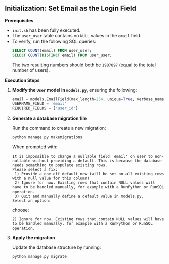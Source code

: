 ## Initialization: Set Email as the Login Field

**Prerequisites**
- `init.sh` has been fully executed.
- The `user_user` table contains no `NULL` values in the `email` field.
- To verify, run the following SQL queries:
  ```sql
  SELECT COUNT(email) FROM user_user;
  SELECT COUNT(DISTINCT email) FROM user_user;
  ```
  The two resulting numbers should both be `1987897` (equal to the total number of users).

**Execution Steps**

1. **Modify the `User` model in `models.py`**, ensuring the following:
   ```python
   email = models.EmailField(max_length=254, unique=True, verbose_name="User's Email")
   USERNAME_FIELD = 'email'
   REQUIRED_FIELDS = ['user_id']
   ```

2. **Generate a database migration file**

   Run the command to create a new migration:
   ```bash
   python manage.py makemigrations
   ```
   When prompted with:
   ```
   It is impossible to change a nullable field 'email' on user to non-nullable without providing a default. This is because the database needs something to populate existing rows.
   Please select a fix:
    1) Provide a one-off default now (will be set on all existing rows with a null value for this column)
    2) Ignore for now. Existing rows that contain NULL values will have to be handled manually, for example with a RunPython or RunSQL operation.
    3) Quit and manually define a default value in models.py.
   Select an option:
   ```
   choose:
   ```
   2) Ignore for now. Existing rows that contain NULL values will have to be handled manually, for example with a RunPython or RunSQL operation.
   ```

3. **Apply the migration**

   Update the database structure by running:
   ```bash
   python manage.py migrate
   ```
   